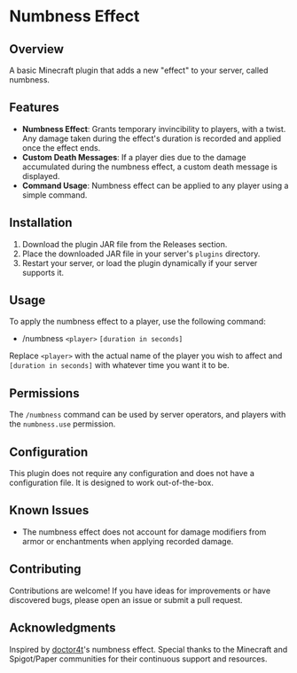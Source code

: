 # Numbness Effect

## Overview

A basic Minecraft plugin that adds a new "effect" to your server, called numbness.

## Features

- **Numbness Effect**: Grants temporary invincibility to players, with a twist. Any damage taken during the effect's duration is recorded and applied once the effect ends.
- **Custom Death Messages**: If a player dies due to the damage accumulated during the numbness effect, a custom death message is displayed.
- **Command Usage**: Numbness effect can be applied to any player using a simple command.

## Installation

1. Download the plugin JAR file from the Releases section.
2. Place the downloaded JAR file in your server's `plugins` directory.
3. Restart your server, or load the plugin dynamically if your server supports it.

## Usage

To apply the numbness effect to a player, use the following command:

- /numbness `<player>` `[duration in seconds]`

Replace `<player>` with the actual name of the player you wish to affect and `[duration in seconds]` with whatever time you want it to be.

## Permissions

The `/numbness` command can be used by server operators, and players with the `numbness.use` permission.

## Configuration

This plugin does not require any configuration and does not have a configuration file. It is designed to work out-of-the-box.

## Known Issues

- The numbness effect does not account for damage modifiers from armor or enchantments when applying recorded damage.

## Contributing

Contributions are welcome! If you have ideas for improvements or have discovered bugs, please open an issue or submit a pull request.

## Acknowledgments

Inspired by [doctor4t](https://www.youtube.com/watch?v=6fby-ANNjVw&t=284s)'s numbness effect. Special thanks to the Minecraft and Spigot/Paper communities for their continuous support and resources.
